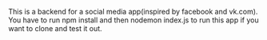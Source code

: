 This is a backend for a social media app(inspired by facebook and vk.com). You have to run npm install and then nodemon index.js to run this app if you want to clone and test it out.
